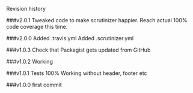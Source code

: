 Revision history

###v2.0.1
Tweaked code to make scrutinizer happier.
Reach actual 100% code coverage this time.

###v2.0.0
Added .travis.yml
Added .scrutinizer.yml

###v1.0.3
Check that Packagist gets updated from GitHub

###v1.0.2
Working

###v1.0.1
Tests 100%
Working without header, footer etc


###v1.0.0
first commit
